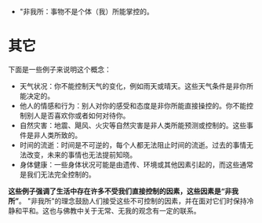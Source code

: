 - "非我所：事物不是个体（我）所能掌控的。

# 其它
下面是一些例子来说明这个概念：
- 天气状况：你不能控制天气的变化，例如雨天或晴天。这些天气条件是非你所能决定的。
- 他人的情感和行为：别人对你的感受和态度是非你所能直接操控的。你不能控制别人是否喜欢你或者如何对待你。
- 自然灾害：地震、飓风、火灾等自然灾害是非人类所能预测或控制的。这些事件是非人类所致的。
- 时间的流逝：时间是不可逆的，每个人都无法阻止时间的流逝。过去的事情无法改变，未来的事情也无法提前知晓。
- 身体健康：一些身体状况可能是由遗传、环境或其他因素引起的，而这些通常是我们无法完全控制的。

**这些例子强调了生活中存在许多不受我们直接控制的因素，这些因素是“非我所”**。
"非我所"的理念鼓励人们接受这些不可控制的因素，并在面对它们时保持冷静和平和。这也与佛教中关于无常、无我的观念有一定的联系。